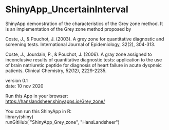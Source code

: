# ShinyApp_UncertainInterval
ShinyApp demonstration of the characteristics of the Grey zone method.
It is an implementation of the Grey zone method proposed by

Coste, J., & Pouchot, J. (2003). A grey zone for quantitative diagnostic
and screening tests. International Journal of Epidemiology, 32(2), 304-313.

Coste, J., Jourdain, P., & Pouchot, J. (2006). A gray zone
assigned to inconclusive results of quantitative diagnostic tests:
application to the use of brain natriuretic peptide for diagnosis of heart
failure in acute dyspneic patients. Clinical Chemistry, 52(12), 2229-2235.


version 0.1  
date: 10 nov 2020

Run this App in your browser:  
https://hanslandsheer.shinyapps.io/Grey_zone/

You can run this ShinyApp in R:  
library(shiny)  
runGitHub( "ShinyApp_Grey_zone", "HansLandsheer")
